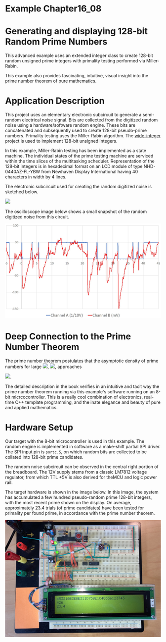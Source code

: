 # Example Chapter16_08
# Generating and displaying 128-bit Random Prime Numbers

This advanced example uses an extended integer class
to create 128-bit random unsigned prime integers with
primality testing performed via Miller-Rabin.

This example also provides fascinating, intuitive,
visual insight into the prime number theorem
of pure mathematics.

# Application Description

This project uses an elementary electronic subcircuit
to generate a semi-random electrical noise signal.
Bits are collected from the digitized random noise
using a hardware/software random engine.
These bits are concatenated and subsequently used
to create 128-bit pseudo-prime numbers.
Primality testing uses the Miller-Rabin algorithm.
The [wide-integer](https://github.com/ckormanyos/wide-integer)
project is used to implement 128-bit unsigned integers.

In this example, Miller-Rabin testing has been implemented as a state machine.
The individual states of the prime testing machine are serviced within the
time slices of the multitasking scheduler.
Representation of the 128-bit integers is in hexadecimal format
on an LCD module of type NHD-0440AZ-FL-YBW
from Newhaven Display International having 40 characters
in width by 4 lines.

The electronic subcircuit used for creating the random digitized noise
is sketched below.

![](./images/circuit16_08.svg)

The oscilloscope image below shows a small snapshot
of the random digitized noise from this circuit.

![](./images/signal16_08.jpg)

# Deep Connection to the Prime Number Theorem

The prime number theorem postulates that the asymptotic density
of prime numbers for large <img src="https://render.githubusercontent.com/render/math?math=x">,
<img src="https://render.githubusercontent.com/render/math?math=\pi(x)">,
approaches

<img src="https://render.githubusercontent.com/render/math?math=\pi(x)\,\sim\,\frac{\log(x)}{x}">.

The detailed description in the book verifies in an intuitive
and tacit way the prime number theorem running via
this example's software running on an 8-bit micrcocontroller.
This is a really cool combination of electronics, real-time C++
template programming, and the inate elegance and beauty
of pure and applied mathematics.

# Hardware Setup

Our target with the 8-bit microcontroller is used in this example.
The random engine is implemented in software as a make-shift
partial SPI driver. The SPI input pin is `portc.5`, on which
random bits are collected to be collated into 128-bit prime candidates.

The random noise subcircuit can be observed in the central right portion
of the breadboard. The 12V supply stems from a classic LM7812
voltage regulator, from which TTL +5V is also derived for
theMCU and logic power rail.

The target hardware is shown in the image below. In this image,
the system has accumulated a few hundred pseudo-random prime
128-bit integers, with the most recent prime shown on the display.
On average, approximately 23.4 trials (of prime candidates)
have been tested for primality per found prime, in accordance
with the prime number theorem.

![](./images/board16_08.jpg)
